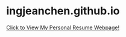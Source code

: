 # ingjeanchen.github.io
[Click to View My Personal Resume Webpage!](https://ingjeanchen.github.io/ingjeanchen.github.io-personalresume/personal_resume.html)

